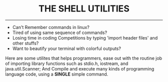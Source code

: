 <html>
	<body>
		<h1><center>THE SHELL UTILITIES</center></h1>
		<hr/>
		<ul>
			<li>Can't Remember commands in linux?</li>
			<li>Tired of using same sequence of commands?</li>
			<li>Losing time in coding Competitions by typing 'import header files' and other stuffs?</li>
			<li>Want to beautify your terminal with colorful outputs?</li>
		</ul>
		<p> 
		Here are some utilites that helps programmers, ease out with the routine job of importing library functions such as stdio.h, iostream, and java.util.Scanner; And Compile and execute many kinds of programming language code, using a <b>SINGLE</b> simple command.
		</p>
	</body>
</html>
